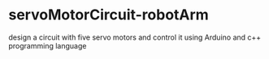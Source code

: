 # servoMotorCircuit-robotArm
design a circuit with five servo motors and control it using Arduino and c++ programming language  

